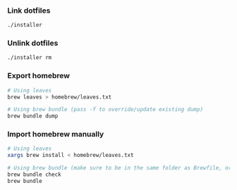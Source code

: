 ### Link dotfiles

```bash
./installer
```

### Unlink dotfiles

```bash
./installer rm
```

### Export homebrew

```bash
# Using leaves
brew leaves > homebrew/leaves.txt

# Using brew bundle (pass -f to override/update existing dump)
brew bundle dump
```

### Import homebrew manually

```bash
# Using leaves
xargs brew install < homebrew/leaves.txt

# Using brew bundle (make sure to be in the same folder as Brewfile, or pass --file argument"
brew bundle check
brew bundle
```
